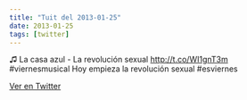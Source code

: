 ```yaml
---
title: "Tuit del 2013-01-25"
date: 2013-01-25
tags: [twitter]
---
```


♫ La casa azul - La revolución sexual http://t.co/WI1gnT3m #viernesmusical Hoy empieza la revolución sexual #esviernes



[Ver en Twitter](https://twitter.com/i/web/status/294730040246165505)
